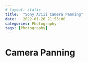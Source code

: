```yaml
---
# layout: static
title:  "Sony A7iii Camera Panning"
date:   2022-01-26 21:55:00
categories: Photography
tags: [Photography]
---
```


# Camera Panning
